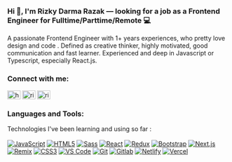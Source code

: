 <h3 5align="center">Hi 👋, I'm Rizky Darma Razak — looking for a job as a Frontend Engineer for Fulltime/Parttime/Remote 💻</h1>
<p align="left">A passionate Frontend Engineer with 1+ years experiences, who pretty love design and code . Defined as creative thinker, highly motivated, good communication and fast learner. Experienced and deep in Javascript or Typescript, especially React.js.</h3>

<h3 align="left">Connect with me:</h3>
<p align="left">
<a href="https://linkedin.com/in/https://www.linkedin.com/in/rizky-darma-28b05b208/" target="blank"><img align="center" src="https://raw.githubusercontent.com/rahuldkjain/github-profile-readme-generator/master/src/images/icons/Social/linked-in-alt.svg" alt="https://www.linkedin.com/in/rizky-darma-28b05b208/" height="20" width="30" /></a>
<a href="https://instagram.com/rizkydrma" target="blank"><img align="center" src="https://raw.githubusercontent.com/rahuldkjain/github-profile-readme-generator/master/src/images/icons/Social/instagram.svg" alt="rizkydrma" height="20" width="30" /></a>
<a href="https://www.youtube.com/c/rizkydrma" target="blank"><img align="center" src="https://raw.githubusercontent.com/rahuldkjain/github-profile-readme-generator/master/src/images/icons/Social/youtube.svg" alt="rizkydrma" height="20" width="30" /></a>
</p>

<h3 align="left">Languages and Tools:</h3>

Technologies I've been learning and using so far : <br /> <br />
    [![JavaScript](https://img.shields.io/badge/-JavaScript-eee?style=flat-square&logo=javascript&logoColor=DD9C25)]()
    [![HTML5](http://img.shields.io/badge/-HTML5-eee?style=flat-square&logo=html5&logoColor=E34F26)]()
    [![Sass](https://img.shields.io/badge/-SASS-eee?style=flat-square&logo=sass&logoColor=CC6699)]()
    [![React](https://img.shields.io/badge/-React-eee?style=flat-square&logo=react&logoColor=0088cc)]()
    [![Redux](https://img.shields.io/badge/-Redux-eee?style=flat-square&logo=Redux&logoColor=764abc)]()
    [![Bootstrap](http://img.shields.io/badge/-Bootstrap-eee?style=flat-square&logo=bootstrap&logoColor=563D7C)]()
    [![Next.js](https://img.shields.io/badge/-Next-eee?style=flat-square&logo=Next.js&logoColor=000000)]()
    [![Remix](https://img.shields.io/badge/-Remix-eee?style=flat-square&logo=Next.js&logoColor=000000)]()
    [![CSS3](https://img.shields.io/badge/-CSS3-eee?style=flat-square&logo=css3&logoColor=264de4)]()
    [![VS Code](http://img.shields.io/badge/-VS%20Code-eee?style=flat-square&logo=visual-studio-code&logoColor=007ACC)]()
    [![Git](http://img.shields.io/badge/-Git-eee?style=flat-square&logo=git&logoColor=F05032)]()
    [![Gitlab](https://img.shields.io/badge/-Gitlab-eee?style=flat-square&logo=gitlab)]()
    [![Netlify](https://img.shields.io/badge/-Netlify-eee?style=flat-square&logo=netlify)]()
    [![Vercel](https://img.shields.io/badge/-Vercel-eee?style=flat-square&logo=vercel&logoColor=000000)]()
